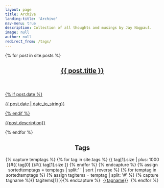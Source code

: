 ```yaml
---
layout: page
title: Archive
landing-title: 'Archive'
nav-menu: true
description: Collection of all thoughts and musings by Jay Nagpaul.
image: null
author: null
redirect_from: /tags/
---
```

<!-- Main -->
<div id="main" class="alt">
<!-- One -->
<section id="one">
	<div class="inner">
		{% for post in site.posts %}
		<a href = "{{ post.url  | relative_url }}">
			<div class="box">
				<header class="major">
					<h1>{{ post.title }}</h1>
				</header>
				{% if post.date %}<p>{{ post.date | date_to_string}}</p>{% endif %}
				<p>{{post.description}}</p>
			</div>
		</a>
		{% endfor %}
		<div style="text-align: center; display:block; max-width:800px; margin:0 auto;">
		<h1>Tags</h1>
		{% capture temptags %}
  			{% for tag in site.tags %}
    			{{ tag[1].size | plus: 1000 }}#{{ tag[0] }}#{{ tag[1].size }}
  			{% endfor %}
		{% endcapture %}
		{% assign sortedtemptags = temptags | split:' ' | sort | reverse %}
		{% for temptag in sortedtemptags %}
  		{% assign tagitems = temptag | split: '#' %}
  		{% capture tagname %}{{ tagitems[1] }}{% endcapture %}
  		<a style="margin-left: 5px; margin-right: 5px;margin-bottom: 10px; width: 24%;" href="/tags/{{tagname}}" class="button special small">{{tagname}}</a>
		{% endfor %}
		</div>
	</div>
</section>

</div>
